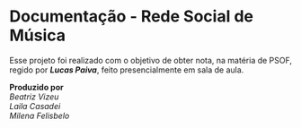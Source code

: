 # Documentação - Rede Social de Música

Esse projeto foi realizado com o objetivo de obter nota, na matéria de PSOF, regido por ***Lucas Paiva***, feito presencialmente em sala de aula.

**Produzido por**\
*Beatriz Vizeu*\
*Laila Casadei*\
*Milena Felisbelo*